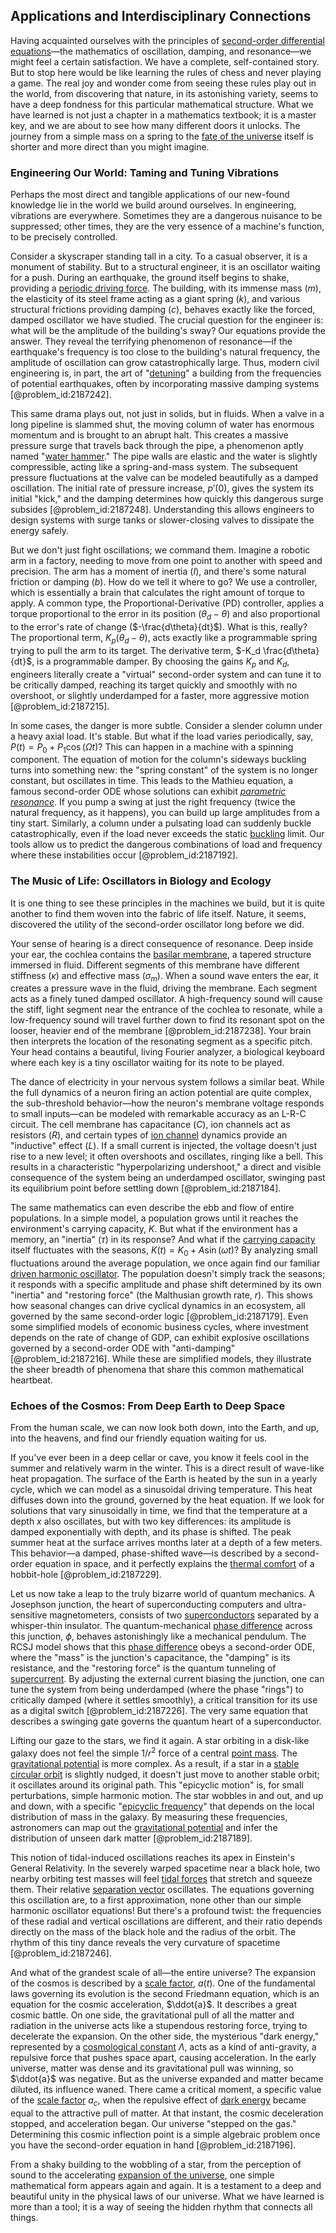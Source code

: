 ## Applications and Interdisciplinary Connections

Having acquainted ourselves with the principles of [second-order differential equations](@article_id:268871)—the mathematics of oscillation, damping, and resonance—we might feel a certain satisfaction. We have a complete, self-contained story. But to stop here would be like learning the rules of chess and never playing a game. The real joy and wonder come from seeing these rules play out in the world, from discovering that nature, in its astonishing variety, seems to have a deep fondness for this particular mathematical structure. What we have learned is not just a chapter in a mathematics textbook; it is a master key, and we are about to see how many different doors it unlocks. The journey from a simple mass on a spring to the [fate of the universe](@article_id:158881) itself is shorter and more direct than you might imagine.

### Engineering Our World: Taming and Tuning Vibrations

Perhaps the most direct and tangible applications of our new-found knowledge lie in the world we build around ourselves. In engineering, vibrations are everywhere. Sometimes they are a dangerous nuisance to be suppressed; other times, they are the very essence of a machine's function, to be precisely controlled.

Consider a skyscraper standing tall in a city. To a casual observer, it is a monument of stability. But to a structural engineer, it is an oscillator waiting for a push. During an earthquake, the ground itself begins to shake, providing a [periodic driving force](@article_id:184112). The building, with its immense mass ($m$), the elasticity of its steel frame acting as a giant spring ($k$), and various structural frictions providing damping ($c$), behaves exactly like the forced, damped oscillator we have studied. The crucial question for the engineer is: what will be the amplitude of the building's sway? Our equations provide the answer. They reveal the terrifying phenomenon of resonance—if the earthquake's frequency is too close to the building's natural frequency, the amplitude of oscillation can grow catastrophically large. Thus, modern civil engineering is, in part, the art of "[detuning](@article_id:147590)" a building from the frequencies of potential earthquakes, often by incorporating massive damping systems [@problem_id:2187242].

This same drama plays out, not just in solids, but in fluids. When a valve in a long pipeline is slammed shut, the moving column of water has enormous momentum and is brought to an abrupt halt. This creates a massive pressure surge that travels back through the pipe, a phenomenon aptly named "[water hammer](@article_id:201512)." The pipe walls are elastic and the water is slightly compressible, acting like a spring-and-mass system. The subsequent pressure fluctuations at the valve can be modeled beautifully as a damped oscillation. The initial rate of pressure increase, $p'(0)$, gives the system its initial "kick," and the damping determines how quickly this dangerous surge subsides [@problem_id:2187248]. Understanding this allows engineers to design systems with surge tanks or slower-closing valves to dissipate the energy safely.

But we don't just fight oscillations; we command them. Imagine a robotic arm in a factory, needing to move from one point to another with speed and precision. The arm has a moment of inertia ($I$), and there's some natural friction or damping ($b$). How do we tell it where to go? We use a controller, which is essentially a brain that calculates the right amount of torque to apply. A common type, the Proportional-Derivative (PD) controller, applies a torque proportional to the error in its position ($\theta_d - \theta$) and also proportional to the error's rate of change ($-\frac{d\theta}{dt}$). What is this, really? The proportional term, $K_p(\theta_d - \theta)$, acts exactly like a programmable spring trying to pull the arm to its target. The derivative term, $-K_d \frac{d\theta}{dt}$, is a programmable damper. By choosing the gains $K_p$ and $K_d$, engineers literally create a "virtual" second-order system and can tune it to be critically damped, reaching its target quickly and smoothly with no overshoot, or slightly underdamped for a faster, more aggressive motion [@problem_id:2187215].

In some cases, the danger is more subtle. Consider a slender column under a heavy axial load. It's stable. But what if the load varies periodically, say, $P(t) = P_0 + P_1 \cos(\Omega t)$? This can happen in a machine with a spinning component. The equation of motion for the column's sideways buckling turns into something new: the "spring constant" of the system is no longer constant, but oscillates in time. This leads to the Mathieu equation, a famous second-order ODE whose solutions can exhibit *[parametric resonance](@article_id:138882)*. If you pump a swing at just the right frequency (twice the natural frequency, as it happens), you can build up large amplitudes from a tiny start. Similarly, a column under a pulsating load can suddenly buckle catastrophically, even if the load never exceeds the static [buckling](@article_id:162321) limit. Our tools allow us to predict the dangerous combinations of load and frequency where these instabilities occur [@problem_id:2187192].

### The Music of Life: Oscillators in Biology and Ecology

It is one thing to see these principles in the machines we build, but it is quite another to find them woven into the fabric of life itself. Nature, it seems, discovered the utility of the second-order oscillator long before we did.

Your sense of hearing is a direct consequence of resonance. Deep inside your ear, the cochlea contains the [basilar membrane](@article_id:178544), a tapered structure immersed in fluid. Different segments of this membrane have different stiffness ($\kappa$) and effective mass ($\sigma_m$). When a sound wave enters the ear, it creates a pressure wave in the fluid, driving the membrane. Each segment acts as a finely tuned damped oscillator. A high-frequency sound will cause the stiff, light segment near the entrance of the cochlea to resonate, while a low-frequency sound will travel further down to find its resonant spot on the looser, heavier end of the membrane [@problem_id:2187238]. Your brain then interprets the location of the resonating segment as a specific pitch. Your head contains a beautiful, living Fourier analyzer, a biological keyboard where each key is a tiny oscillator waiting for its note to be played.

The dance of electricity in your nervous system follows a similar beat. While the full dynamics of a neuron firing an action potential are quite complex, the sub-threshold behavior—how the neuron's membrane voltage responds to small inputs—can be modeled with remarkable accuracy as an L-R-C circuit. The cell membrane has capacitance ($C$), ion channels act as resistors ($R$), and certain types of [ion channel](@article_id:170268) dynamics provide an "inductive" effect ($L$). If a small current is injected, the voltage doesn't just rise to a new level; it often overshoots and oscillates, ringing like a bell. This results in a characteristic "hyperpolarizing undershoot," a direct and visible consequence of the system being an underdamped oscillator, swinging past its equilibrium point before settling down [@problem_id:2187184].

The same mathematics can even describe the ebb and flow of entire populations. In a simple model, a population grows until it reaches the environment's carrying capacity, $K$. But what if the environment has a memory, an "inertia" ($\tau$) in its response? And what if the [carrying capacity](@article_id:137524) itself fluctuates with the seasons, $K(t) = K_0 + A \sin(\omega t)$? By analyzing small fluctuations around the average population, we once again find our familiar [driven harmonic oscillator](@article_id:263257). The population doesn't simply track the seasons; it responds with a specific amplitude and phase shift determined by its own "inertia" and "restoring force" (the Malthusian growth rate, $r$). This shows how seasonal changes can drive cyclical dynamics in an ecosystem, all governed by the same second-order logic [@problem_id:2187179]. Even some simplified models of economic business cycles, where investment depends on the rate of change of GDP, can exhibit explosive oscillations governed by a second-order ODE with "anti-damping" [@problem_id:2187216]. While these are simplified models, they illustrate the sheer breadth of phenomena that share this common mathematical heartbeat.

### Echoes of the Cosmos: From Deep Earth to Deep Space

From the human scale, we can now look both down, into the Earth, and up, into the heavens, and find our friendly equation waiting for us.

If you've ever been in a deep cellar or cave, you know it feels cool in the summer and relatively warm in the winter. This is a direct result of wave-like heat propagation. The surface of the Earth is heated by the sun in a yearly cycle, which we can model as a sinusoidal driving temperature. This heat diffuses down into the ground, governed by the heat equation. If we look for solutions that vary sinusoidally in time, we find that the temperature at a depth $x$ also oscillates, but with two key differences: its amplitude is damped exponentially with depth, and its phase is shifted. The peak summer heat at the surface arrives months later at a depth of a few meters. This behavior—a damped, phase-shifted wave—is described by a second-order equation in space, and it perfectly explains the [thermal comfort](@article_id:179887) of a hobbit-hole [@problem_id:2187229].

Let us now take a leap to the truly bizarre world of quantum mechanics. A Josephson junction, the heart of superconducting computers and ultra-sensitive magnetometers, consists of two [superconductors](@article_id:136316) separated by a whisper-thin insulator. The quantum-mechanical [phase difference](@article_id:269628) across this junction, $\phi$, behaves astonishingly like a mechanical pendulum. The RCSJ model shows that this [phase difference](@article_id:269628) obeys a second-order ODE, where the "mass" is the junction's capacitance, the "damping" is its resistance, and the "restoring force" is the quantum tunneling of [supercurrent](@article_id:195101). By adjusting the external current biasing the junction, one can tune the system from being underdamped (where the phase "rings") to critically damped (where it settles smoothly), a critical transition for its use as a digital switch [@problem_id:2187226]. The very same equation that describes a swinging gate governs the quantum heart of a superconductor.

Lifting our gaze to the stars, we find it again. A star orbiting in a disk-like galaxy does not feel the simple $1/r^2$ force of a central [point mass](@article_id:186274). The [gravitational potential](@article_id:159884) is more complex. As a result, if a star in a [stable circular orbit](@article_id:171900) is slightly nudged, it doesn't just move to another stable orbit; it oscillates around its original path. This "epicyclic motion" is, for small perturbations, simple harmonic motion. The star wobbles in and out, and up and down, with a specific "[epicyclic frequency](@article_id:158184)" that depends on the local distribution of mass in the galaxy. By measuring these frequencies, astronomers can map out the [gravitational potential](@article_id:159884) and infer the distribution of unseen dark matter [@problem_id:2187189].

This notion of tidal-induced oscillations reaches its apex in Einstein's General Relativity. In the severely warped spacetime near a black hole, two nearby orbiting test masses will feel [tidal forces](@article_id:158694) that stretch and squeeze them. Their relative [separation vector](@article_id:267974) oscillates. The equations governing this oscillation are, to a first approximation, none other than our simple harmonic oscillator equations! But there's a profound twist: the frequencies of these radial and vertical oscillations are different, and their ratio depends directly on the mass of the black hole and the radius of the orbit. The rhythm of this tiny dance reveals the very curvature of spacetime [@problem_id:2187246].

And what of the grandest scale of all—the entire universe? The expansion of the cosmos is described by a [scale factor](@article_id:157179), $a(t)$. One of the fundamental laws governing its evolution is the second Friedmann equation, which is an equation for the cosmic acceleration, $\ddot{a}$. It describes a great cosmic battle. On one side, the gravitational pull of all the matter and radiation in the universe acts like a stupendous restoring force, trying to decelerate the expansion. On the other side, the mysterious "dark energy," represented by a [cosmological constant](@article_id:158803) $\Lambda$, acts as a kind of anti-gravity, a repulsive force that pushes space apart, causing acceleration. In the early universe, matter was dense and its gravitational pull was winning, so $\ddot{a}$ was negative. But as the universe expanded and matter became diluted, its influence waned. There came a critical moment, a specific value of the [scale factor](@article_id:157179) $a_c$, when the repulsive effect of [dark energy](@article_id:160629) became equal to the attractive pull of matter. At that instant, the cosmic deceleration stopped, and acceleration began. Our universe "stepped on the gas." Determining this cosmic inflection point is a simple algebraic problem once you have the second-order equation in hand [@problem_id:2187196].

From a shaky building to the wobbling of a star, from the perception of sound to the accelerating [expansion of the universe](@article_id:159987), one simple mathematical form appears again and again. It is a testament to a deep and beautiful unity in the physical laws of our universe. What we have learned is more than a tool; it is a way of seeing the hidden rhythm that connects all things.